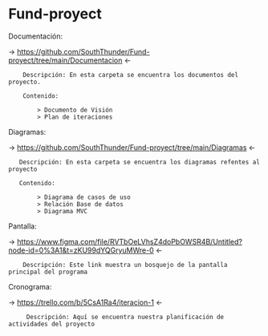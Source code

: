 # Fund-proyect

Documentación: 
    
   -> https://github.com/SouthThunder/Fund-proyect/tree/main/Documentacion <-
   
        Descripción: En esta carpeta se encuentra los documentos del proyecto.
        
        Contenido:
            
            > Documento de Visión
            > Plan de iteraciones
        
        
Diagramas:
    
   -> https://github.com/SouthThunder/Fund-proyect/tree/main/Diagramas <-
   
       Descripción: En esta carpeta se encuentra los diagramas refentes al proyecto
       
       Contenido:
            
            > Diagrama de casos de uso
            > Relación Base de datos
            > Diagrama MVC


Pantalla:

   -> https://www.figma.com/file/RVTbOeLVhsZ4doPbOWSR4B/Untitled?node-id=0%3A1&t=zKU99dYQGryuMWre-0 <-
   
        Descripción: Este link muestra un bosquejo de la pantalla principal del programa
        

Cronograma:

   -> https://trello.com/b/5CsA1Ra4/iteracion-1 <-
   
         Descripción: Aquí se encuentra nuestra planificación de actividades del proyecto
      

